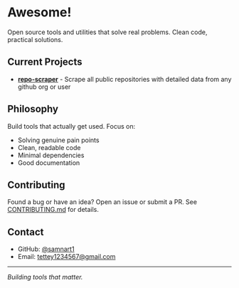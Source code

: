 # Awesome!

Open source tools and utilities that solve real problems. Clean code, practical solutions.

## Current Projects

- **[repo-scraper](https://github.com/samnart/repo-scraper)** - Scrape all public repositories with detailed data from any github org or user

## Philosophy

Build tools that actually get used. Focus on:
- Solving genuine pain points
- Clean, readable code
- Minimal dependencies
- Good documentation

## Contributing

Found a bug or have an idea? Open an issue or submit a PR. See [CONTRIBUTING.md](CONTRIBUTING.md) for details.

## Contact

- GitHub: [@samnart1](https://github.com/samnart1)
- Email: tettey1234567@gmail.com

---
*Building tools that matter.*
